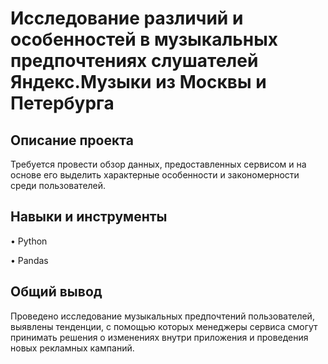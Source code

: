 # Исследование различий и особенностей в музыкальных предпочтениях слушателей Яндекс.Музыки из Москвы и Петербурга

## Описание проекта
Требуется провести обзор данных, предоставленных сервисом и на основе его выделить характерные особенности и закономерности среди пользователей.

## Навыки и инструменты
•	Python

•	Pandas

## Общий вывод
Проведено исследование музыкальных предпочтений пользователей, выявлены тенденции, с помощью которых менеджеры сервиса смогут принимать решения о изменениях внутри приложения и проведения новых рекламных кампаний.
